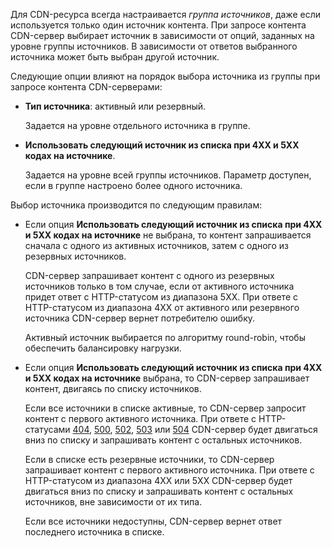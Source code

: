 Для CDN-ресурса всегда настраивается _группа источников_, даже если используется только один источник контента. При запросе контента CDN-сервер выбирает источник в зависимости от опций, заданных на уровне группы источников. В зависимости от ответов выбранного источника может быть выбран другой источник.

Следующие опции влияют на порядок выбора источника из группы при запросе контента CDN-серверами:

- **Тип источника**: активный или резервный.

  Задается на уровне отдельного источника в группе.

- **Использовать следующий источник из списка при 4XX и 5XX кодах на источнике**.

  Задается на уровне всей группы источников. Параметр доступен, если в группе настроено более одного источника.

Выбор источника производится по следующим правилам:

- Если опция **Использовать следующий источник из списка при 4XX и 5XX кодах на источнике** не выбрана, то контент запрашивается сначала с одного из активных источников, затем с одного из резервных источников.

  CDN-сервер запрашивает контент с одного из резервных источников только в том случае, если от активного источника придет ответ с HTTP-статусом из диапазона 5XX. При ответе с HTTP-статусом из диапазона 4XX от активного или резервного источника CDN-сервер вернет потребителю ошибку.

  Активный источник выбирается по алгоритму round-robin, чтобы обеспечить балансировку нагрузки.

- Если опция **Использовать следующий источник из списка при 4XX и 5XX кодах на источнике** выбрана, то CDN-сервер запрашивает контент, двигаясь по списку источников.

  Если все источники в списке активные, то CDN-сервер запросит контент с первого активного источника. При ответе с HTTP-статусами [404](https://developer.mozilla.org/en-US/docs/Web/HTTP/Status/404), [500](https://developer.mozilla.org/en-US/docs/Web/HTTP/Status/500), [502](https://developer.mozilla.org/en-US/docs/Web/HTTP/Status/502), [503](https://developer.mozilla.org/en-US/docs/Web/HTTP/Status/503) или [504](https://developer.mozilla.org/en-US/docs/Web/HTTP/Status/504) CDN-сервер будет двигаться вниз по списку и запрашивать контент с остальных источников.
  
  Если в списке есть резервные источники, то CDN-сервер запрашивает контент с первого активного источника. При ответе с HTTP-статусом из диапазона 4XX или 5XX CDN-сервер будет двигаться вниз по списку и запрашивать контент с остальных источников, вне зависимости от их типа.

  Если все источники недоступны, CDN-сервер вернет ответ последнего источника в списке.
